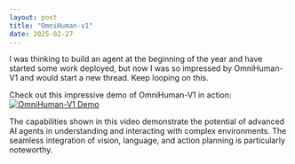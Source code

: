 ```yaml
---
layout: post
title: "OmniHuman-v1"
date: 2025-02-27
---
```


I was thinking to build an agent at the beginning of the year and have started some work deployed, but now I was so impressed by OmniHuman-V1 and would start a new thread. Keep looping on this.

Check out this impressive demo of OmniHuman-V1 in action:
[![OmniHuman-V1 Demo](https://img.youtube.com/vi/AbDw5nFeoCo/0.jpg)](https://www.youtube.com/watch?v=AbDw5nFeoCo)

The capabilities shown in this video demonstrate the potential of advanced AI agents in understanding and interacting with complex environments. The seamless integration of vision, language, and action planning is particularly noteworthy.
